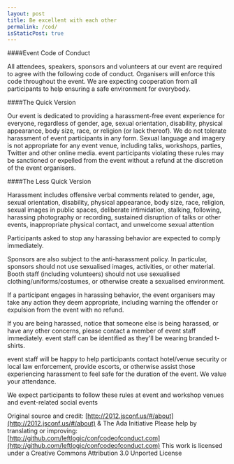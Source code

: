 ```yaml
---
layout: post
title: Be excellent with each other
permalink: /cod/
isStaticPost: true
---
```


####Event Code of Conduct

All attendees, speakers, sponsors and volunteers at our event are required to agree with the following code of conduct. Organisers will enforce this code throughout the event. We are expecting cooperation from all participants to help ensuring a safe environment for everybody.

####The Quick Version

Our event is dedicated to providing a harassment-free event experience for everyone, regardless of gender, age, sexual orientation, disability, physical appearance, body size, race, or religion (or lack thereof). We do not tolerate harassment of event participants in any form. Sexual language and imagery is not appropriate for any event venue, including talks, workshops, parties, Twitter and other online media. event participants violating these rules may be sanctioned or expelled from the event without a refund at the discretion of the event organisers.

####The Less Quick Version

Harassment includes offensive verbal comments related to gender, age, sexual orientation, disability, physical appearance, body size, race, religion, sexual images in public spaces, deliberate intimidation, stalking, following, harassing photography or recording, sustained disruption of talks or other events, inappropriate physical contact, and unwelcome sexual attention

Participants asked to stop any harassing behavior are expected to comply immediately.

Sponsors are also subject to the anti-harassment policy. In particular, sponsors should not use sexualised images, activities, or other material. Booth staff (including volunteers) should not use sexualised clothing/uniforms/costumes, or otherwise create a sexualised environment.

If a participant engages in harassing behavior, the event organisers may take any action they deem appropriate, including warning the offender or expulsion from the event with no refund.

If you are being harassed, notice that someone else is being harassed, or have any other concerns, please contact a member of event staff immediately. event staff can be identified as they'll be wearing branded t-shirts.

event staff will be happy to help participants contact hotel/venue security or local law enforcement, provide escorts, or otherwise assist those experiencing harassment to feel safe for the duration of the event. We value your attendance.

We expect participants to follow these rules at event and workshop venues and event-related social events


Original source and credit: [http://2012.jsconf.us/#/about](http://2012.jsconf.us/#/about) & The Ada Initiative
Please help by translating or improving: [http://github.com/leftlogic/confcodeofconduct.com](http://github.com/leftlogic/confcodeofconduct.com)
This work is licensed under a Creative Commons Attribution 3.0 Unported License

<img class="img-responsive feature-image" src="{{ site.baseurl }}/img/posts/cod.jpg" style="display:none">